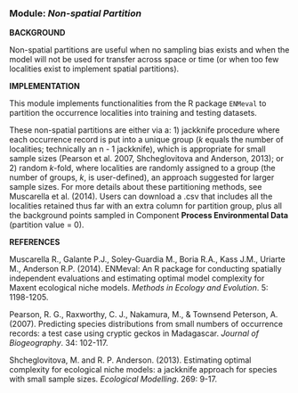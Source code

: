 ### **Module:** ***Non-spatial Partition***

**BACKGROUND**

Non-spatial partitions are useful when no sampling bias exists and when the model will not be used for transfer across space or time (or when too few localities exist to implement spatial partitions).

**IMPLEMENTATION**

This module implements functionalities from the R package `ENMeval` to partition the occurrence localities into training and testing datasets. 

These non-spatial partitions are either via a: 1) jackknife procedure where each occurrence record is put into a unique group (*k* equals the number of localities; technically an n - 1 jackknife), which is appropriate for small sample sizes (Pearson et al. 2007, Shcheglovitova and Anderson, 2013); or 2) random *k*-fold, where localities are randomly assigned to a group (the number of groups, *k*,  is user-defined), an approach suggested for larger sample sizes. For more details about these partitioning methods, see Muscarella et al. (2014). Users can download a .csv that includes all the localities retained thus far with an extra column for partition group, plus all the background points sampled in Component **Process Environmental Data** (partition value = 0).

**REFERENCES**

Muscarella R., Galante P.J., Soley-Guardia M., Boria R.A., Kass J.M., Uriarte M., Anderson R.P. (2014). ENMeval: An R package for conducting spatially independent evaluations and estimating optimal model complexity for Maxent ecological niche models. *Methods in Ecology and Evolution*. 5: 1198-1205.

Pearson, R. G., Raxworthy, C. J., Nakamura, M., & Townsend Peterson, A. (2007). Predicting species distributions from small numbers of occurrence records: a test case using cryptic geckos in Madagascar. *Journal of Biogeography*. 34: 102-117.

Shcheglovitova, M. and R. P. Anderson. (2013). Estimating optimal complexity for ecological niche models: a jackknife approach for species with small sample sizes. *Ecological Modelling*. 269: 9-17.
